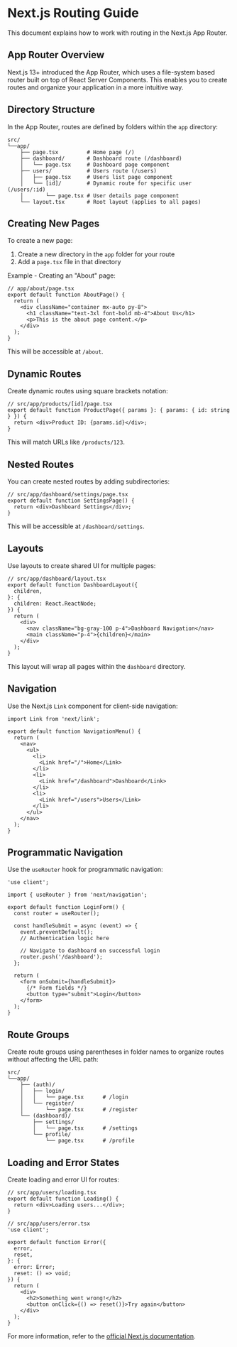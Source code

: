 # Next.js Routing Guide

This document explains how to work with routing in the Next.js App Router.

## App Router Overview

Next.js 13+ introduced the App Router, which uses a file-system based router built on top of React Server Components. This enables you to create routes and organize your application in a more intuitive way.

## Directory Structure

In the App Router, routes are defined by folders within the `app` directory:

```
src/
└──app/
    ├── page.tsx         # Home page (/)
    ├── dashboard/       # Dashboard route (/dashboard)
    │   └── page.tsx     # Dashboard page component
    ├── users/           # Users route (/users)
    │   ├── page.tsx     # Users list page component
    │   └── [id]/        # Dynamic route for specific user (/users/:id)
    │       └── page.tsx # User details page component
    └── layout.tsx       # Root layout (applies to all pages)
```

## Creating New Pages

To create a new page:

1. Create a new directory in the `app` folder for your route
2. Add a `page.tsx` file in that directory

Example - Creating an "About" page:

```tsx
// app/about/page.tsx
export default function AboutPage() {
  return (
    <div className="container mx-auto py-8">
      <h1 className="text-3xl font-bold mb-4">About Us</h1>
      <p>This is the about page content.</p>
    </div>
  );
}
```

This will be accessible at `/about`.

## Dynamic Routes

Create dynamic routes using square brackets notation:

```tsx
// src/app/products/[id]/page.tsx
export default function ProductPage({ params }: { params: { id: string } }) {
  return <div>Product ID: {params.id}</div>;
}
```

This will match URLs like `/products/123`.

## Nested Routes

You can create nested routes by adding subdirectories:

```tsx
// src/app/dashboard/settings/page.tsx
export default function SettingsPage() {
  return <div>Dashboard Settings</div>;
}
```

This will be accessible at `/dashboard/settings`.

## Layouts

Use layouts to create shared UI for multiple pages:

```tsx
// src/app/dashboard/layout.tsx
export default function DashboardLayout({
  children,
}: {
  children: React.ReactNode;
}) {
  return (
    <div>
      <nav className="bg-gray-100 p-4">Dashboard Navigation</nav>
      <main className="p-4">{children}</main>
    </div>
  );
}
```

This layout will wrap all pages within the `dashboard` directory.

## Navigation

Use the Next.js `Link` component for client-side navigation:

```tsx
import Link from 'next/link';

export default function NavigationMenu() {
  return (
    <nav>
      <ul>
        <li>
          <Link href="/">Home</Link>
        </li>
        <li>
          <Link href="/dashboard">Dashboard</Link>
        </li>
        <li>
          <Link href="/users">Users</Link>
        </li>
      </ul>
    </nav>
  );
}
```

## Programmatic Navigation

Use the `useRouter` hook for programmatic navigation:

```tsx
'use client';

import { useRouter } from 'next/navigation';

export default function LoginForm() {
  const router = useRouter();
  
  const handleSubmit = async (event) => {
    event.preventDefault();
    // Authentication logic here
    
    // Navigate to dashboard on successful login
    router.push('/dashboard');
  };
  
  return (
    <form onSubmit={handleSubmit}>
      {/* Form fields */}
      <button type="submit">Login</button>
    </form>
  );
}
```

## Route Groups

Create route groups using parentheses in folder names to organize routes without affecting the URL path:

```
src/
└──app/
    ├── (auth)/
    │   ├── login/
    │   │   └── page.tsx      # /login
    │   └── register/
    │       └── page.tsx      # /register
    └── (dashboard)/
        ├── settings/
        │   └── page.tsx      # /settings
        └── profile/
            └── page.tsx      # /profile
```

## Loading and Error States

Create loading and error UI for routes:

```tsx
// src/app/users/loading.tsx
export default function Loading() {
  return <div>Loading users...</div>;
}
```

```tsx
// src/app/users/error.tsx
'use client';

export default function Error({
  error,
  reset,
}: {
  error: Error;
  reset: () => void;
}) {
  return (
    <div>
      <h2>Something went wrong!</h2>
      <button onClick={() => reset()}>Try again</button>
    </div>
  );
}
```

For more information, refer to the [official Next.js documentation](https://nextjs.org/docs/app/building-your-application/routing).
